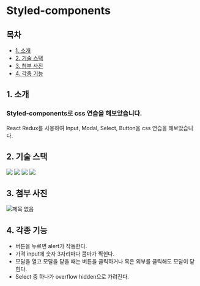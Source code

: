 # Styled-components 


## 목차

-   [1. 소개](#1-소개)
-   [2. 기술 스택](#2-기술-스택)
-   [3. 첨부 사진](#3-첨부-사진)
-   [4. 각종 기능](#4-각종-기능)



## 1. 소개
### Styled-components로 css 연습을 해보았습니다.
React Redux를 사용하여 Input, Modal, Select, Button을 css 연습을 해보았습니다.


## 2. 기술 스택
<img src="https://img.shields.io/badge/react-61DAFB?style=for-the-badge&logo=react&logoColor=black"> <img src="https://img.shields.io/badge/javascript-F7DF1E?style=for-the-badge&logo=javascript&logoColor=black"> <img src="https://img.shields.io/badge/typescript-3178C6?style=for-the-badge&logo=typescript&logoColor=white"> <img src="https://img.shields.io/badge/styled components-DB7093?style=for-the-badge&logo=styled components&logoColor=white">


## 3. 첨부 사진

![제목 없음](https://user-images.githubusercontent.com/76459231/218292037-2b3da7bd-42df-4492-8b4e-0bea1d47e6ca.png)

## 4. 각종 기능
* 버튼을 누르면 alert가 작동한다.
* 가격 input에 숫자 3자리마다 콤마가 찍힌다.
* 모달을 열고 모달을 닫을 때는 버튼을 클릭하거나 혹은 외부를 클릭해도 모달이 닫힌다.
* Select 중 하나가 overflow hidden으로 가려진다.
